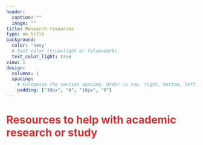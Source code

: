 ```yaml
---
header:
  caption: ""
  image: ""
title: Research resources
type: no_title
background:
  color: 'navy'
  # Text color (true=light or false=dark).
  text_color_light: true
view: 1
design:
  columns: 1
  spacing:
    # Customize the section spacing. Order is top, right, bottom, left.
    padding: ["10px", "0", "10px", "0"]
---
```

# <span style="color:#D32F2F"> Resources to help with academic research or study </span>